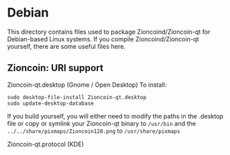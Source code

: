 
Debian
====================
This directory contains files used to package Zioncoind/Zioncoin-qt
for Debian-based Linux systems. If you compile Zioncoind/Zioncoin-qt yourself, there are some useful files here.

## Zioncoin: URI support ##


Zioncoin-qt.desktop  (Gnome / Open Desktop)
To install:

	sudo desktop-file-install Zioncoin-qt.desktop
	sudo update-desktop-database

If you build yourself, you will either need to modify the paths in
the .desktop file or copy or symlink your Zioncoin-qt binary to `/usr/bin`
and the `../../share/pixmaps/Zioncoin128.png` to `/usr/share/pixmaps`

Zioncoin-qt.protocol (KDE)

